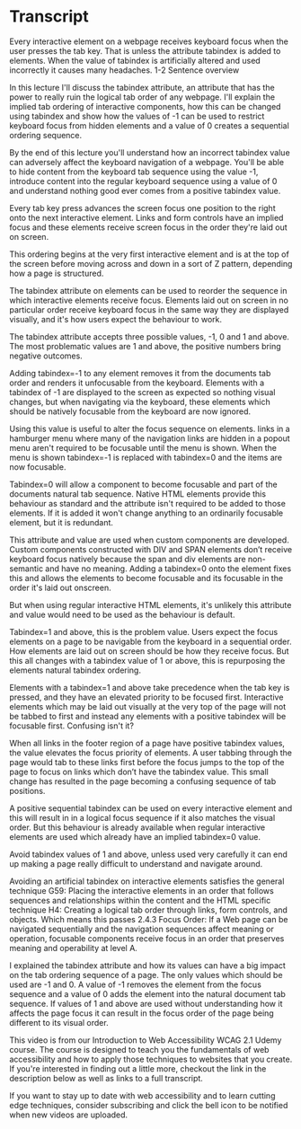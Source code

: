 # Transcript #

Every interactive element on a webpage receives keyboard focus when the user presses the tab key. That is unless the attribute tabindex is added to elements. When the value of tabindex is artificially altered and used incorrectly it causes many headaches.
1-2 Sentence overview

In this lecture I'll discuss the tabindex attribute, an attribute that has the power to really ruin the logical tab order of any webpage. I'll explain the implied tab ordering of interactive components, how this can be changed using tabindex and show how the values of -1 can be used to restrict keyboard focus from hidden elements and a value of 0 creates a sequential ordering sequence.

By the end of this lecture you'll understand how an incorrect tabindex value can adversely affect the keyboard navigation of a webpage. You'll be able to hide content from the keyboard tab sequence using the value -1, introduce content into the regular keyboard sequence using a value of 0 and understand nothing good ever comes from a positive tabindex value.

Every tab key press advances the screen focus one position to the right onto the next interactive element. Links and form controls have an implied focus and these elements receive screen focus in the order they're laid out on screen. 

This ordering begins at the very first interactive element and is at the top of the screen before moving across and down in a sort of Z pattern, depending how a page is structured.

The tabindex attribute on elements can be used to reorder the sequence in which interactive elements receive focus. Elements laid out on screen in no particular order receive keyboard focus in the same way they are displayed visually, and it's how users expect the behaviour to work.

The tabindex attribute accepts three possible values, -1, 0 and 1 and above. The most problematic values are 1 and above, the positive numbers bring negative outcomes.

Adding tabindex=-1 to any element removes it from the documents tab order and renders it unfocusable from the keyboard. Elements with a tabindex of -1 are displayed to the screen as expected so nothing visual changes, but when navigating via the keyboard, these elements which should be natively focusable from the keyboard are now ignored.

Using this value is useful to alter the focus sequence on elements. links in a hamburger menu where many of the navigation links are hidden in a popout menu aren't required to be focusable until the menu is shown. When the menu is shown tabindex=-1 is replaced with tabindex=0 and the items are now focusable.

Tabindex=0 will allow a component to become focusable and part of the documents natural tab sequence. Native HTML elements provide this behaviour as standard and the attribute isn't required to be added to those elements. If it is added it won't change anything to an ordinarily focusable element, but it is redundant.

This attribute and value are used when custom components are developed. Custom components constructed with DIV and SPAN elements don’t receive keyboard focus natively because the span and div elements are non-semantic and have no meaning. Adding a tabindex=0 onto the element fixes this and allows the elements to become focusable and its focusable in the order it's laid out onscreen. 

But when using regular interactive HTML elements, it's unlikely this attribute and value would need to be used as the behaviour is default.

Tabindex=1 and above, this is the problem value. Users expect the focus elements on a page to be navigable from the keyboard in a sequential order. How elements are laid out on screen should be how they receive focus. But this all changes with a tabindex value of 1 or above, this is repurposing the elements natural tabindex ordering. 

Elements with a tabindex=1 and above take precedence when the tab key is pressed, and they have an elevated priority to be focused first. Interactive elements which may be laid out visually at the very top of the page will not be tabbed to first and instead any elements with a positive tabindex will be focusable first. Confusing isn't it? 

When all links in the footer region of a page have positive tabindex values, the value elevates the focus priority of elements. 
A user tabbing through the page would tab to these links first before the focus jumps to the top of the page to focus on links which don’t have the tabindex value. This small change has resulted in the page becoming a confusing sequence of tab positions.

A positive sequential tabindex can be used on every interactive element and this will result in in a logical focus sequence if it also matches the visual order. But this behaviour is already available when regular interactive elements are used which already have an implied tabindex=0 value.

Avoid tabindex values of 1 and above, unless used very carefully it can end up making a page really difficult to understand and navigate around.

Avoiding an artificial tabindex on interactive elements satisfies the general technique G59: Placing the interactive elements in an order that follows sequences and relationships within the content and the HTML specific technique H4: Creating a logical tab order through links, form controls, and objects. Which means this passes 2.4.3 Focus Order: If a Web page can be navigated sequentially and the navigation sequences affect meaning or operation, focusable components receive focus in an order that preserves meaning and operability at level A.

I explained the tabindex attribute and how its values can have a big impact on the tab ordering sequence of a page. The only values which should be used are -1 and 0. A value of -1 removes the element from the focus sequence and a value of 0 adds the element into the natural document tab sequence. If values of 1 and above are used without understanding how it affects the page focus it can result in the focus order of the page being different to its visual order.

This video is from our Introduction to Web Accessibility WCAG 2.1 Udemy course. The course is designed to teach you the fundamentals of web accessibility and how to apply those techniques to websites that you create. If you're interested in finding out a little more, checkout the link in the description below as well as links to a full transcript.

If you want to stay up to date with web accessibility and to learn cutting edge techniques, consider subscribing and click the bell icon to be notified when new videos are uploaded.
